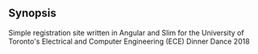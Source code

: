 ## Synopsis

Simple registration site written in Angular and Slim for the University of Toronto's Electrical and Computer Engineering (ECE) Dinner Dance  2018




